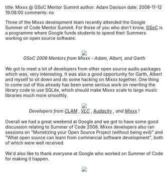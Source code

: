 title: Mixxx @ GSoC Mentor Summit
author: Adam Davison
date: 2008-11-12 19:08:00
comments: no

Three of the Mixxx development team recently attended the Google Summer of Code Mentor Summit. For those of you who don't know, <a href="http://code.google.com/soc/2008">GSoC</a>
 is a programme where Google funds students to spend their Summers working on open source software.<br />
<br />
<center><a href="http://picasaweb.google.com/lh/photo/B8Lb4t27Nt53z18pSmxANA?authkey=VvWzGzBsCWQ"><img src="https://lh5.ggpht.com/_hUprAdIclgE/SRnKHfPSLMI/AAAAAAAAAU8/5hYAhOv9BN4/s400/img_0934.jpg" />
</a>
<br />
<span style="font-style: italic;">GSoC 2008 Mentors from Mixxx - Adam, Albert, and Garth</span>
</center>
<br />
We got to meet a lot of developers from other open source audio packages which was, very interesting. It was also a good opportunity for Garth, Albert and myself to sit down and do some hacking on Mixxx together. One thing to come out of this already has been some serious work on rewriting the library code to use SQLite, which should make Mixxx scale to large music libraries much more smoothly.<br />
<br />
<center><a href="http://picasaweb.google.com/lh/photo/7Y-1pYnH2iAZzOsaF37g6Q?authkey=VvWzGzBsCWQ"><img src="https://lh5.ggpht.com/_hUprAdIclgE/SRnKVpjZCXI/AAAAAAAAAVE/coLKZbqfGlE/s400/img_0899.jpg" />
</a>
<br />
<span style="font-style: italic;">Developers from <a href="http://www.clam.iua.upf.edu/">CLAM</a>
, <a href="http://www.videolan.org/vlc/">VLC</a>
, <a href="http://audacity.sourceforge.net/">Audacity</a>
, and <a href="http://www.mixxx.org/">Mixxx</a>
!</span>
<br />
</center>
<br />
Overall we had a great weekend at Google and we got to have some good discussion relating to Summer of Code 2008. Mixxx developers also ran sessions on "Monetizing your Open Source Project (without being evil)" and "What open source can learn from commercial software development", both of which were well received.<br />
<br />
We'd also like to thank everyone at Google who worked on Summer of Code for making it happen.<br />
<br />
<center><a href="http://picasaweb.google.com/lh/photo/GH1HBYyRkjHMja6PNyN0MQ?authkey=VvWzGzBsCWQ"><img src="https://lh3.ggpht.com/_hUprAdIclgE/SRnKBDrpSMI/AAAAAAAAAU0/Gqmmikdi4Nc/s400/img_0947.jpg" />
</a>
</center>
